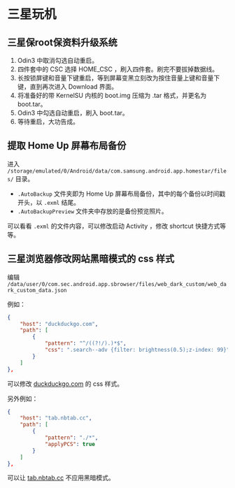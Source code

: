 # 三星玩机

## 三星保root保资料升级系统

1. Odin3 中取消勾选自动重启。
2. 四件套中的 CSC 选择 HOME_CSC ，刷入四件套。刷完不要拔掉数据线。
3. 长按锁屏键和音量下键重启，等到屏幕变黑立刻改为按住音量上键和音量下键，直到再次进入 Download 界面。
4. 将准备好的带 KernelSU 内核的 boot.img 压缩为 .tar 格式，并更名为 boot.tar。
5. Odin3 中勾选自动重启，刷入 boot.tar。
6. 等待重启，大功告成。

## 提取 Home Up 屏幕布局备份

进入 `/storage/emulated/0/Android/data/com.samsung.android.app.homestar/files/` 目录。

- `.AutoBackup` 文件夹即为 Home Up 屏幕布局备份，其中的每个备份以时间戳开头，以 `.exml` 结尾。
- `.AutoBackupPreview` 文件夹中存放的是备份预览照片。

可以看看 `.exml` 的文件内容，可以修改启动 Activity ，修改 shortcut 快捷方式等等。

## 三星浏览器修改网站黑暗模式的 css 样式

编辑 `/data/user/0/com.sec.android.app.sbrowser/files/web_dark_custom/web_dark_custom_data.json`

例如：

```json
{
    "host": "duckduckgo.com",
    "path": [
        {
            "pattern": "^/((?!/).)*$",
            "css": ".search--adv {filter: brightness(0.5);z-index: 99}"
        }
    ]
},
```

可以修改 [duckduckgo.com](duckduckgo.com) 的 css 样式。

另外例如：

```json
{
    "host": "tab.nbtab.cc",
    "path": [
        {
            "pattern": "./*",
            "applyPCS": true
        }
    ]
},
```

可以让 [tab.nbtab.cc](tab.nbtab.cc) 不应用黑暗模式。
